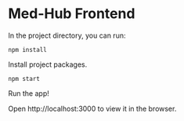 # Med-Hub Frontend 
In the project directory, you can run:

```
npm install
```
Install project packages.
```
npm start
```
Run the app!

Open http://localhost:3000 to view it in the browser.